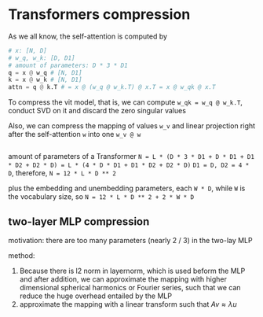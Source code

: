 # Transformers compression

As we all know, the self-attention is computed by 
```python
# x: [N, D]
# w_q, w_k: [D, D1]
# amount of parameters: D * 3 * D1
q = x @ w_q # [N, D1]
k = x @ w_k # [N, D1]
attn = q @ k.T # = x @ (w_q @ w_k.T) @ x.T = x @ w_qk @ x.T
```

To compress the vit model, that is, we can compute `w_qk = w_q @ w_k.T`, conduct SVD on it and discard the zero singular values

Also, we can compress the mapping of values `w_v` and linear projection right after the self-attention `w` into one `w_v @ w`


```python
```

amount of parameters of a Transformer `N = L * (D * 3 * D1 + D * D1 + D1 * D2 + D2 * D) = L * (4 * D * D1 + D1 * D2 + D2 * D)`
`D1 = D, D2 = 4 * D`, therefore, `N = 12 * L * D ** 2`

plus the embedding and unembedding parameters, each `W * D`, while `W` is the vocabulary size, so `N = 12 * L * D ** 2 + 2 * W * D`


## two-layer MLP compression

motivation: there are too many parameters (nearly 2 / 3) in the two-lay MLP

method:
1. Because there is l2 norm in layernorm, which is used beform the MLP and after addition, we can approximate the mapping with higher dimensional spherical harmonics or Fourier series, such that we can reduce the huge overhead entailed by the MLP
2. approximate the mapping with a linear transform such that $Av \approx \lambda u$

